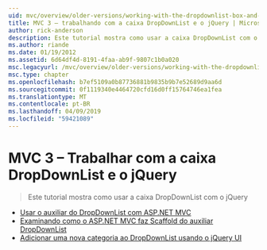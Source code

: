 ```yaml
---
uid: mvc/overview/older-versions/working-with-the-dropdownlist-box-and-jquery/index
title: MVC 3 – trabalhando com a caixa DropDownList e o jQuery | Microsoft Docs
author: rick-anderson
description: Este tutorial mostra como usar a caixa DropDownList com o jQuery
ms.author: riande
ms.date: 01/19/2012
ms.assetid: 6d64df4d-8191-4faa-ab9f-9807c1b0a020
msc.legacyurl: /mvc/overview/older-versions/working-with-the-dropdownlist-box-and-jquery
msc.type: chapter
ms.openlocfilehash: b7ef5109a0b87736881b9835b9b7e52689d9aa6d
ms.sourcegitcommit: 0f1119340e4464720cfd16d0ff15764746ea1fea
ms.translationtype: MT
ms.contentlocale: pt-BR
ms.lasthandoff: 04/09/2019
ms.locfileid: "59421089"
---
```

# <a name="mvc-3---working-with-the-dropdownlist-box-and-jquery"></a>MVC 3 – Trabalhar com a caixa DropDownList e o jQuery

> Este tutorial mostra como usar a caixa DropDownList com o jQuery


- [Usar o auxiliar do DropDownList com ASP.NET MVC](using-the-dropdownlist-helper-with-aspnet-mvc.md)
- [Examinando como o ASP.NET MVC faz Scaffold do auxiliar DropDownList](examining-how-aspnet-mvc-scaffolds-the-dropdownlist-helper.md)
- [Adicionar uma nova categoria ao DropDownList usando o jQuery UI](adding-a-new-category-to-the-dropdownlist-using-jquery-ui.md)
